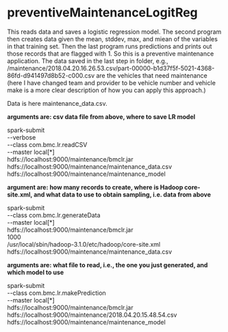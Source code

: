 # preventiveMaintenanceLogitReg

This reads data and saves a logistic regression model.  The second program then creates data given the mean, stddev, max, and miean of the variables in that training set.  Then the last program runs predictions and prints out those records that are flagged with 1.  So this is a preventive maintenance application.  The data saved in the last step in folder, e.g., /maintenance/2018.04.20.16.26.53.csv/part-00000-b1d37f5f-5021-4368-86fd-d941497d8b52-c000.csv are the vehicles that need maintenance (here I have changed team and provider to be vehicle number and vehicle make is a more clear description of how you can apply this approach.)

Data is here maintenance_data.csv.

**arguments are:  csv data file from above, where to save LR model**

spark-submit \
  --verbose \
  --class com.bmc.lr.readCSV \
  --master local[*] \
   hdfs://localhost:9000/maintenance/bmclr.jar \
  hdfs://localhost:9000/maintenance/maintenance_data.csv \
  hdfs://localhost:9000/maintenance/maintenance_model
  
  
**argument are:  how many records to create, where is Hadoop core-site.xml, and what data to use to obtain sampling, i.e. data from above**

spark-submit \
  --class com.bmc.lr.generateData \
  --master local[*] \
 hdfs://localhost:9000/maintenance/bmclr.jar \
1000 \
/usr/local/sbin/hadoop-3.1.0/etc/hadoop/core-site.xml \
 hdfs://localhost:9000/maintenance/maintenance_data.csv  
  


**arguments are: what file to read, i.e., the one you just generated, and which model to use**

spark-submit \
  --class com.bmc.lr.makePrediction \
  --master local[*] \
   hdfs://localhost:9000/maintenance/bmclr.jar \
hdfs://localhost:9000/maintenance/2018.04.20.15.48.54.csv \
  hdfs://localhost:9000/maintenance/maintenance_model  
  



